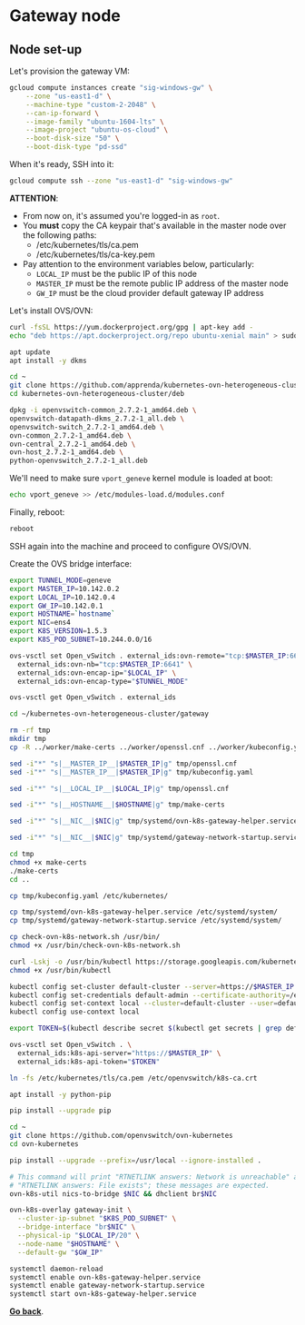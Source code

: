 # Gateway node

## Node set-up

Let's provision the gateway VM:
```sh
gcloud compute instances create "sig-windows-gw" \
    --zone "us-east1-d" \
    --machine-type "custom-2-2048" \
    --can-ip-forward \
    --image-family "ubuntu-1604-lts" \
    --image-project "ubuntu-os-cloud" \
    --boot-disk-size "50" \
    --boot-disk-type "pd-ssd"
```

When it's ready, SSH into it:
```sh
gcloud compute ssh --zone "us-east1-d" "sig-windows-gw"
```

**ATTENTION**:
* From now on, it's assumed you're logged-in as `root`.
* You **must** copy the CA keypair that's available in the master node over the following paths:
  * /etc/kubernetes/tls/ca.pem
  * /etc/kubernetes/tls/ca-key.pem
* Pay attention to the environment variables below, particularly:
  * `LOCAL_IP` must be the public IP of this node
  * `MASTER_IP` must be the remote public IP address of the master node
  * `GW_IP` must be the cloud provider default gateway IP address

Let's install OVS/OVN:
```sh
curl -fsSL https://yum.dockerproject.org/gpg | apt-key add -
echo "deb https://apt.dockerproject.org/repo ubuntu-xenial main" > sudo tee /etc/apt/sources.list.d/docker.list

apt update
apt install -y dkms
```

```sh
cd ~
git clone https://github.com/apprenda/kubernetes-ovn-heterogeneous-cluster
cd kubernetes-ovn-heterogeneous-cluster/deb

dpkg -i openvswitch-common_2.7.2-1_amd64.deb \
openvswitch-datapath-dkms_2.7.2-1_all.deb \
openvswitch-switch_2.7.2-1_amd64.deb \
ovn-common_2.7.2-1_amd64.deb \
ovn-central_2.7.2-1_amd64.deb \
ovn-host_2.7.2-1_amd64.deb \
python-openvswitch_2.7.2-1_all.deb
```

We'll need to make sure `vport_geneve` kernel module is loaded at boot:
```sh
echo vport_geneve >> /etc/modules-load.d/modules.conf
```

Finally, reboot:
```sh
reboot
```

SSH again into the machine and proceed to configure OVS/OVN.

Create the OVS bridge interface:
```sh
export TUNNEL_MODE=geneve
export MASTER_IP=10.142.0.2
export LOCAL_IP=10.142.0.4
export GW_IP=10.142.0.1
export HOSTNAME=`hostname`
export NIC=ens4
export K8S_VERSION=1.5.3
export K8S_POD_SUBNET=10.244.0.0/16

ovs-vsctl set Open_vSwitch . external_ids:ovn-remote="tcp:$MASTER_IP:6642" \
  external_ids:ovn-nb="tcp:$MASTER_IP:6641" \
  external_ids:ovn-encap-ip="$LOCAL_IP" \
  external_ids:ovn-encap-type="$TUNNEL_MODE"

ovs-vsctl get Open_vSwitch . external_ids

cd ~/kubernetes-ovn-heterogeneous-cluster/gateway

rm -rf tmp
mkdir tmp
cp -R ../worker/make-certs ../worker/openssl.cnf ../worker/kubeconfig.yaml systemd tmp/

sed -i"*" "s|__MASTER_IP__|$MASTER_IP|g" tmp/openssl.cnf
sed -i"*" "s|__MASTER_IP__|$MASTER_IP|g" tmp/kubeconfig.yaml

sed -i"*" "s|__LOCAL_IP__|$LOCAL_IP|g" tmp/openssl.cnf

sed -i"*" "s|__HOSTNAME__|$HOSTNAME|g" tmp/make-certs

sed -i"*" "s|__NIC__|$NIC|g" tmp/systemd/ovn-k8s-gateway-helper.service

sed -i"*" "s|__NIC__|$NIC|g" tmp/systemd/gateway-network-startup.service

cd tmp
chmod +x make-certs
./make-certs
cd ..

cp tmp/kubeconfig.yaml /etc/kubernetes/

cp tmp/systemd/ovn-k8s-gateway-helper.service /etc/systemd/system/
cp tmp/systemd/gateway-network-startup.service /etc/systemd/system/

cp check-ovn-k8s-network.sh /usr/bin/
chmod +x /usr/bin/check-ovn-k8s-network.sh

curl -Lskj -o /usr/bin/kubectl https://storage.googleapis.com/kubernetes-release/release/v$K8S_VERSION/bin/linux/amd64/kubectl
chmod +x /usr/bin/kubectl

kubectl config set-cluster default-cluster --server=https://$MASTER_IP --certificate-authority=/etc/kubernetes/tls/ca.pem
kubectl config set-credentials default-admin --certificate-authority=/etc/kubernetes/tls/ca.pem --client-key=/etc/kubernetes/tls/node-key.pem --client-certificate=/etc/kubernetes/tls/node.pem
kubectl config set-context local --cluster=default-cluster --user=default-admin
kubectl config use-context local

export TOKEN=$(kubectl describe secret $(kubectl get secrets | grep default | cut -f1 -d ' ') | grep -E '^token' | cut -f2 -d':' | tr -d '\t')

ovs-vsctl set Open_vSwitch . \
  external_ids:k8s-api-server="https://$MASTER_IP" \
  external_ids:k8s-api-token="$TOKEN"

ln -fs /etc/kubernetes/tls/ca.pem /etc/openvswitch/k8s-ca.crt

apt install -y python-pip

pip install --upgrade pip

cd ~
git clone https://github.com/openvswitch/ovn-kubernetes
cd ovn-kubernetes

pip install --upgrade --prefix=/usr/local --ignore-installed .

# This command will print "RTNETLINK answers: Network is unreachable" and
# "RTNETLINK answers: File exists"; these messages are expected.
ovn-k8s-util nics-to-bridge $NIC && dhclient br$NIC

ovn-k8s-overlay gateway-init \
  --cluster-ip-subnet "$K8S_POD_SUBNET" \
  --bridge-interface "br$NIC" \
  --physical-ip "$LOCAL_IP/20" \
  --node-name "$HOSTNAME" \
  --default-gw "$GW_IP"

systemctl daemon-reload
systemctl enable ovn-k8s-gateway-helper.service
systemctl enable gateway-network-startup.service
systemctl start ovn-k8s-gateway-helper.service
```

[**Go back**](../README.md#cluster-deployment).
